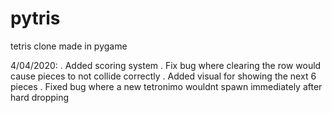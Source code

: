 # pytris
tetris clone made in pygame

4/04/2020:
. Added scoring system
. Fix bug where clearing the row would cause pieces to not collide correctly
. Added visual for showing the next 6 pieces
. Fixed bug where a new tetronimo wouldnt spawn immediately after hard dropping
